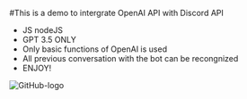 #This is a demo to intergrate OpenAI API with Discord API
- JS nodeJS 
- GPT 3.5 ONLY
- Only basic functions of OpenAI is used
- All previous conversation with the bot can be recongnized 
- ENJOY!


![GitHub-logo](https://github.com/Tsai-Anthony/Discord_GPT/assets/116094020/959df9c6-6b7e-4c57-9bea-7a3da70541de)
